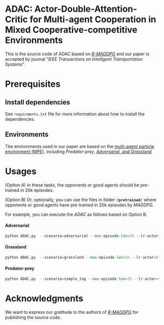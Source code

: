 # ADAC: Actor-Double-Attention-Critic for Multi-agent Cooperation in Mixed Cooperative-competitive Environments
This is the source code of ADAC based on [*R-MADDPG*](https://proceedings.neurips.cc/paper_files/paper/2020/hash/774412967f19ea61d448977ad9749078-Abstract.html) and our paper is accepted by journal "*IEEE Transactions on Intelligent Transportation Systems*".
# Prerequisites
## Install dependencies
See ``requirments.txt`` file for more information about how to install the dependencies.
## Environments
The environments used in our paper are based on the [multi-agent particle environment (MPE)](https://github.com/openai/multiagent-particle-envs), including *Predator-prey*, [*Adversarial*, and *Grassland*](https://github.com/qian18long/epciclr2020).
# Usages
(Option A) In these tasks, the opponents or good agents should be pre-trained in 20k episodes. 

(Option B) Or, optionally, you can use the files in folder **``/pretrained/``** where opponents or good agents have pre-trained in 20k episodes by *MADDPG*. 

For example, you can execute the *ADAC* as follows based on Option B.
#### Adversarial
```python
python ADAC.py  --scenario=adversarial --max-episode-len=50 --lr-actor=0.001 --lr-critic=0.001 --adv-policy=adac  --good-policy=maddpg --resume=/pretrained/Adversarial_resume_8V8/ --n-food=6 --n-good=8  --n-adv=8 --exp-run-num=0
```

#### Grassland
```python
python ADAC.py  --scenario=grassland --max-episode-len=25 --lr-actor=0.001 --lr-critic=0.001 --adv-policy=adac  --good-policy=maddpg --resume=/pretrained/Grassland_resume_4V6/ --alpha=0.0 --n-food=4 --n-good=4 --n-adv=6  --exp-run-num=0
```

#### Predator-prey
```python
python ADAC.py  --scenario=simple_tag --max-episode-len=25 --lr-actor=0.001 --lr-critic=0.001 --adv-policy=adac  --good-policy=maddpg --resume=/pretrained/Predator_prey_resume_5V3/ --exp-run-num=0
```

# Acknowledgments
We want to express our gratitude to the authors of [*R-MADDPG*](https://proceedings.neurips.cc/paper_files/paper/2020/hash/774412967f19ea61d448977ad9749078-Abstract.html) for publishing the source code.
